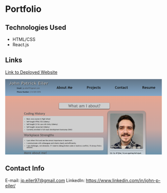 # Portfolio

## Technologies Used
- HTML/CSS
- React.js

## Links

[Link to Deployed Website](https://jpeiler97.github.io/portfolio-hw/)

![Deployed Website Screenshot](./public/assets/images/portfolio-screenshot-2.png?raw=true "Deployed Website Screenshot")

## Contact Info
E-mail: jp.eiler97@gmail.com
LinkedIn: https://www.linkedin.com/in/john-p-eiler/
